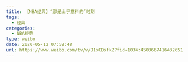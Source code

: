 ```yaml
---
title: 【NBA经典】“那是出乎意料的”时刻
tags:
  - 经典
categories:
  - NBA经典
type: weibo
date: 2020-05-12 07:58:48
url: https://www.weibo.com/tv/v/J1xCDsfkZ?fid=1034:4503667416432651
---
```


<!-- more -->